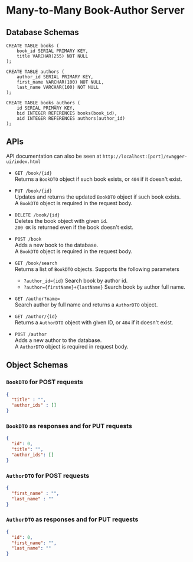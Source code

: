 # Many-to-Many Book-Author Server

## Database Schemas

```postgresql
CREATE TABLE books (
    book_id SERIAL PRIMARY KEY,
    title VARCHAR(255) NOT NULL
);

CREATE TABLE authors (
    author_id SERIAL PRIMARY KEY,
    first_name VARCHAR(100) NOT NULL,
    last_name VARCHAR(100) NOT NULL
);

CREATE TABLE books_authors (
    id SERIAL PRIMARY KEY,
    bid INTEGER REFERENCES books(book_id),
    aid INTEGER REFERENCES authors(author_id)
);
```
## APIs
API documentation can also be seen at `http://localhost:[port]/swagger-ui/index.html`

- `GET /book/{id}`  
  Returns a `BookDTO` object if such book exists, or `404` if it doesn't exist. 


- `PUT /book/{id}`   
    Updates and returns the updated `BookDTO` object if such book exists.  
    A `BookDTO` object is required in the request body.  


- `DELETE /book/{id}`  
    Deletes the book object with given `id`.  
    `200 OK` is returned even if the book doesn't exist.  


- `POST /book`  
    Adds a new book to the database.  
    A `BookDTO` object is required in the request body.


- `GET /book/search`  
    Returns a list of `BookDTO` objects. Supports the following parameters
  - `?author_id={id}` Search book by author id.
  - `?author={firstName}+{lastName}` Search book by author full name.   


- `GET /author?name=`  
    Search author by full name and returns a `AuthorDTO` object.  


- `GET /author/{id}`  
    Returns a `AuthorDTO` object with given ID, or `404` if it doesn't exist.


- `POST /author`  
    Adds a new author to the database.  
    A `AuthorDTO` object is required in request body.


## Object Schemas

### `BookDTO` for POST requests
```json
{
  "title" : "",
  "author_ids" : []
}
```

### `BookDTO` as responses and for PUT requests
```json
{
  "id": 0,
  "title": "",
  "author_ids": []
}
```

### `AuthorDTO` for POST requests
```json
{
  "first_name" : "",
  "last_name" : ""
}
```

### `AuthorDTO` as responses and for PUT requests
```json
{
  "id": 0,
  "first_name": "",
  "last_name": ""
}
```